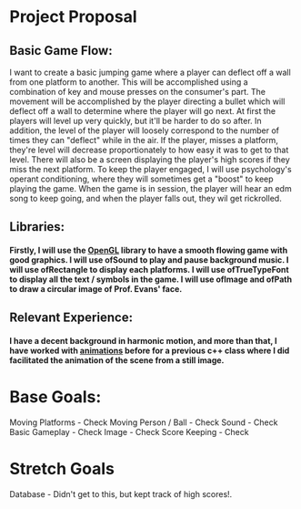 # Project Proposal
## Basic Game Flow:
I want to create a basic jumping game where a player can deflect off a wall from one platform to another. This will be accomplished using a combination of key and mouse presses on the consumer's part. The movement will be accomplished by the player directing a bullet which will deflect off a wall to determine where the player will go next. At first the players will level up very quickly, but it'll be harder to do so after. In addition, the level of the player will loosely correspond to the number of times they can "deflect" while in the air. If the player, misses a platform, they're level will decrease proportionately to how easy it was to get to that level. There will also be a screen displaying the player's high scores if they miss the next platform. To keep the player engaged, I will use psychology's operant conditioning, where they will sometimes get a "boost" to keep playing the game. When the game is in session, the player will hear an edm song to keep going, and when the player falls out, they wil get rickrolled.

## Libraries:
#### Firstly, I will use the [OpenGL](http://glew.sourceforge.net/) library to have a smooth flowing game with good graphics. I will use ofSound to play and pause background music. I will use ofRectangle to display each platforms. I will use ofTrueTypeFont to display all the text / symbols in the game. I will use ofImage and ofPath to draw a circular image of Prof. Evans' face.

## Relevant Experience:
#### I have a decent background in harmonic motion, and more than that, I have worked with [animations](https://drive.google.com/open?id=0B40pTTBd-6I8ZUtoS1QzN2p1NVk) before for a previous c++ class where I did facilitated the animation of the scene from a still image.

# Base Goals:
Moving Platforms - Check
Moving Person / Ball   - Check
Sound   - Check
Basic Gameplay - Check
Image - Check
Score Keeping - Check

# Stretch Goals
Database - Didn't get to this, but kept track of high scores!.

